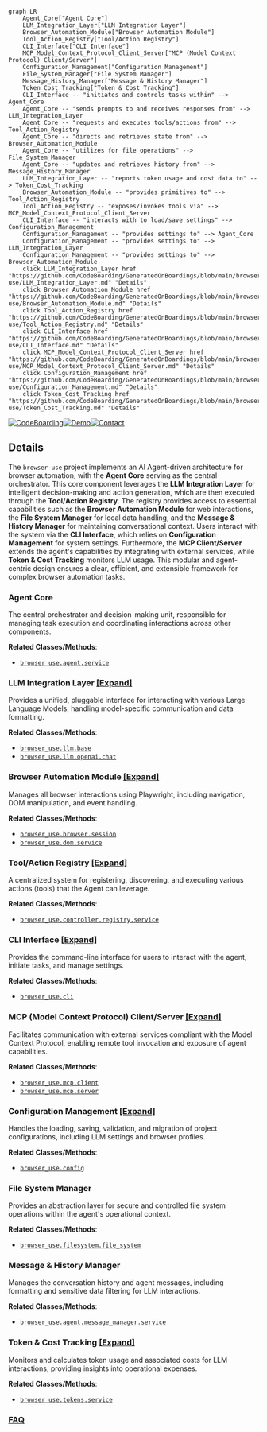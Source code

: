 ```mermaid
graph LR
    Agent_Core["Agent Core"]
    LLM_Integration_Layer["LLM Integration Layer"]
    Browser_Automation_Module["Browser Automation Module"]
    Tool_Action_Registry["Tool/Action Registry"]
    CLI_Interface["CLI Interface"]
    MCP_Model_Context_Protocol_Client_Server["MCP (Model Context Protocol) Client/Server"]
    Configuration_Management["Configuration Management"]
    File_System_Manager["File System Manager"]
    Message_History_Manager["Message & History Manager"]
    Token_Cost_Tracking["Token & Cost Tracking"]
    CLI_Interface -- "initiates and controls tasks within" --> Agent_Core
    Agent_Core -- "sends prompts to and receives responses from" --> LLM_Integration_Layer
    Agent_Core -- "requests and executes tools/actions from" --> Tool_Action_Registry
    Agent_Core -- "directs and retrieves state from" --> Browser_Automation_Module
    Agent_Core -- "utilizes for file operations" --> File_System_Manager
    Agent_Core -- "updates and retrieves history from" --> Message_History_Manager
    LLM_Integration_Layer -- "reports token usage and cost data to" --> Token_Cost_Tracking
    Browser_Automation_Module -- "provides primitives to" --> Tool_Action_Registry
    Tool_Action_Registry -- "exposes/invokes tools via" --> MCP_Model_Context_Protocol_Client_Server
    CLI_Interface -- "interacts with to load/save settings" --> Configuration_Management
    Configuration_Management -- "provides settings to" --> Agent_Core
    Configuration_Management -- "provides settings to" --> LLM_Integration_Layer
    Configuration_Management -- "provides settings to" --> Browser_Automation_Module
    click LLM_Integration_Layer href "https://github.com/CodeBoarding/GeneratedOnBoardings/blob/main/browser-use/LLM_Integration_Layer.md" "Details"
    click Browser_Automation_Module href "https://github.com/CodeBoarding/GeneratedOnBoardings/blob/main/browser-use/Browser_Automation_Module.md" "Details"
    click Tool_Action_Registry href "https://github.com/CodeBoarding/GeneratedOnBoardings/blob/main/browser-use/Tool_Action_Registry.md" "Details"
    click CLI_Interface href "https://github.com/CodeBoarding/GeneratedOnBoardings/blob/main/browser-use/CLI_Interface.md" "Details"
    click MCP_Model_Context_Protocol_Client_Server href "https://github.com/CodeBoarding/GeneratedOnBoardings/blob/main/browser-use/MCP_Model_Context_Protocol_Client_Server.md" "Details"
    click Configuration_Management href "https://github.com/CodeBoarding/GeneratedOnBoardings/blob/main/browser-use/Configuration_Management.md" "Details"
    click Token_Cost_Tracking href "https://github.com/CodeBoarding/GeneratedOnBoardings/blob/main/browser-use/Token_Cost_Tracking.md" "Details"
```

[![CodeBoarding](https://img.shields.io/badge/Generated%20by-CodeBoarding-9cf?style=flat-square)](https://github.com/CodeBoarding/CodeBoarding)[![Demo](https://img.shields.io/badge/Try%20our-Demo-blue?style=flat-square)](https://www.codeboarding.org/demo)[![Contact](https://img.shields.io/badge/Contact%20us%20-%20contact@codeboarding.org-lightgrey?style=flat-square)](mailto:contact@codeboarding.org)

## Details

The `browser-use` project implements an AI Agent-driven architecture for browser automation, with the **Agent Core** serving as the central orchestrator. This core component leverages the **LLM Integration Layer** for intelligent decision-making and action generation, which are then executed through the **Tool/Action Registry**. The registry provides access to essential capabilities such as the **Browser Automation Module** for web interactions, the **File System Manager** for local data handling, and the **Message & History Manager** for maintaining conversational context. Users interact with the system via the **CLI Interface**, which relies on **Configuration Management** for system settings. Furthermore, the **MCP Client/Server** extends the agent's capabilities by integrating with external services, while **Token & Cost Tracking** monitors LLM usage. This modular and agent-centric design ensures a clear, efficient, and extensible framework for complex browser automation tasks.

### Agent Core
The central orchestrator and decision-making unit, responsible for managing task execution and coordinating interactions across other components.


**Related Classes/Methods**:

- <a href="https://github.com/browser-use/browser-use/blob/main/browser_use/agent/service.py" target="_blank" rel="noopener noreferrer">`browser_use.agent.service`</a>


### LLM Integration Layer [[Expand]](./LLM_Integration_Layer.md)
Provides a unified, pluggable interface for interacting with various Large Language Models, handling model-specific communication and data formatting.


**Related Classes/Methods**:

- <a href="https://github.com/browser-use/browser-use/blob/main/browser_use/llm/base.py" target="_blank" rel="noopener noreferrer">`browser_use.llm.base`</a>
- <a href="https://github.com/browser-use/browser-use/blob/main/browser_use/llm/openai/chat.py" target="_blank" rel="noopener noreferrer">`browser_use.llm.openai.chat`</a>


### Browser Automation Module [[Expand]](./Browser_Automation_Module.md)
Manages all browser interactions using Playwright, including navigation, DOM manipulation, and event handling.


**Related Classes/Methods**:

- <a href="https://github.com/browser-use/browser-use/blob/main/browser_use/browser/session.py" target="_blank" rel="noopener noreferrer">`browser_use.browser.session`</a>
- <a href="https://github.com/browser-use/browser-use/blob/main/browser_use/dom/service.py" target="_blank" rel="noopener noreferrer">`browser_use.dom.service`</a>


### Tool/Action Registry [[Expand]](./Tool_Action_Registry.md)
A centralized system for registering, discovering, and executing various actions (tools) that the Agent can leverage.


**Related Classes/Methods**:

- <a href="https://github.com/browser-use/browser-use/blob/main/browser_use/controller/registry/service.py" target="_blank" rel="noopener noreferrer">`browser_use.controller.registry.service`</a>


### CLI Interface [[Expand]](./CLI_Interface.md)
Provides the command-line interface for users to interact with the agent, initiate tasks, and manage settings.


**Related Classes/Methods**:

- <a href="https://github.com/browser-use/browser-use/blob/main/browser_use/cli.py" target="_blank" rel="noopener noreferrer">`browser_use.cli`</a>


### MCP (Model Context Protocol) Client/Server [[Expand]](./MCP_Model_Context_Protocol_Client_Server.md)
Facilitates communication with external services compliant with the Model Context Protocol, enabling remote tool invocation and exposure of agent capabilities.


**Related Classes/Methods**:

- <a href="https://github.com/browser-use/browser-use/blob/main/browser_use/mcp/client.py" target="_blank" rel="noopener noreferrer">`browser_use.mcp.client`</a>
- <a href="https://github.com/browser-use/browser-use/blob/main/browser_use/mcp/server.py" target="_blank" rel="noopener noreferrer">`browser_use.mcp.server`</a>


### Configuration Management [[Expand]](./Configuration_Management.md)
Handles the loading, saving, validation, and migration of project configurations, including LLM settings and browser profiles.


**Related Classes/Methods**:

- <a href="https://github.com/browser-use/browser-use/blob/main/browser_use/config.py" target="_blank" rel="noopener noreferrer">`browser_use.config`</a>


### File System Manager
Provides an abstraction layer for secure and controlled file system operations within the agent's operational context.


**Related Classes/Methods**:

- <a href="https://github.com/browser-use/browser-use/blob/main/browser_use/filesystem/file_system.py" target="_blank" rel="noopener noreferrer">`browser_use.filesystem.file_system`</a>


### Message & History Manager
Manages the conversation history and agent messages, including formatting and sensitive data filtering for LLM interactions.


**Related Classes/Methods**:

- <a href="https://github.com/browser-use/browser-use/blob/main/browser_use/agent/message_manager/service.py" target="_blank" rel="noopener noreferrer">`browser_use.agent.message_manager.service`</a>


### Token & Cost Tracking [[Expand]](./Token_Cost_Tracking.md)
Monitors and calculates token usage and associated costs for LLM interactions, providing insights into operational expenses.


**Related Classes/Methods**:

- <a href="https://github.com/browser-use/browser-use/blob/main/browser_use/tokens/service.py" target="_blank" rel="noopener noreferrer">`browser_use.tokens.service`</a>




### [FAQ](https://github.com/CodeBoarding/GeneratedOnBoardings/tree/main?tab=readme-ov-file#faq)